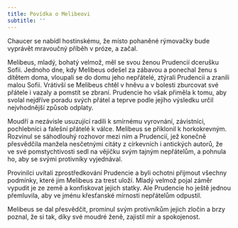 ```yaml
---
title: Povídka o Melibeovi
subtitle: ''
---
```


Chaucer se nabídl hostinskému, že místo pohaněné rýmovačky bude vyprávět mravoučný příběh v próze, a začal.

Melibeus, mladý, bohatý velmož, měl se svou ženou Prudencií dcerušku Sofii. Jednoho dne, kdy Melibeus odešel za zábavou a ponechal ženu s dítětem doma, vloupali se do domu jeho nepřátelé, ztýrali Prudencii a zranili malou Sofii. Vrátivší se Melibeus chtěl v hněvu a v bolesti zburcovat své přátele i vazaly a pomstít se zbraní. Prudencie ho však přiměla k tomu, aby svolal nejdříve poradu svých přátel a teprve podle jejího výsledku určil nejvhodnější způsob odplaty.

Moudří a nezávisle usuzující radili k smírnému vyrovnání, závistníci, pochlebníci a falešní přátelé k válce. Melibeus se přiklonil k horkokrevným. Rozvinul se sáhodlouhý rozhovor mezi ním a Prudencií, jež konečně přesvědčila manžela nesčetnými citáty z církevních i antických autorů, že ve své pomstychtivosti sedl na vějičku svým tajným nepřátelům, a pohnula ho, aby se svými protivníky vyjednával.

Provinilci uvítali zprostředkování Prudencie a byli ochotni přijmout všechny podmínky, které jim Melibeus za trest uloží. Mladý velmož pojal záměr vypudit je ze země a konfiskovat jejich statky. Ale Prudencie ho ještě jednou přemluvila, aby ve jménu křesťanské mírnosti nepřátelům odpustil.

Melibeus se dal přesvědčit, prominul svým protivníkům jejich zločin a brzy poznal, že si tak, díky své moudré ženě, zajistil mír a spokojenost.
